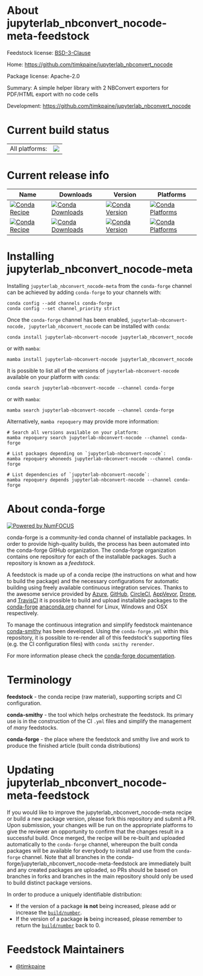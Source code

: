 About jupyterlab_nbconvert_nocode-meta-feedstock
================================================

Feedstock license: [BSD-3-Clause](https://github.com/conda-forge/jupyterlab_nbconvert_nocode-meta-feedstock/blob/main/LICENSE.txt)

Home: https://github.com/timkpaine/jupyterlab_nbconvert_nocode

Package license: Apache-2.0

Summary: A simple helper library with 2 NBConvert exporters for PDF/HTML export with no code cells

Development: https://github.com/timkpaine/jupyterlab_nbconvert_nocode

Current build status
====================


<table><tr><td>All platforms:</td>
    <td>
      <a href="https://dev.azure.com/conda-forge/feedstock-builds/_build/latest?definitionId=16336&branchName=main">
        <img src="https://dev.azure.com/conda-forge/feedstock-builds/_apis/build/status/jupyterlab_nbconvert_nocode-meta-feedstock?branchName=main">
      </a>
    </td>
  </tr>
</table>

Current release info
====================

| Name | Downloads | Version | Platforms |
| --- | --- | --- | --- |
| [![Conda Recipe](https://img.shields.io/badge/recipe-jupyterlab--nbconvert--nocode-green.svg)](https://anaconda.org/conda-forge/jupyterlab-nbconvert-nocode) | [![Conda Downloads](https://img.shields.io/conda/dn/conda-forge/jupyterlab-nbconvert-nocode.svg)](https://anaconda.org/conda-forge/jupyterlab-nbconvert-nocode) | [![Conda Version](https://img.shields.io/conda/vn/conda-forge/jupyterlab-nbconvert-nocode.svg)](https://anaconda.org/conda-forge/jupyterlab-nbconvert-nocode) | [![Conda Platforms](https://img.shields.io/conda/pn/conda-forge/jupyterlab-nbconvert-nocode.svg)](https://anaconda.org/conda-forge/jupyterlab-nbconvert-nocode) |
| [![Conda Recipe](https://img.shields.io/badge/recipe-jupyterlab_nbconvert_nocode-green.svg)](https://anaconda.org/conda-forge/jupyterlab_nbconvert_nocode) | [![Conda Downloads](https://img.shields.io/conda/dn/conda-forge/jupyterlab_nbconvert_nocode.svg)](https://anaconda.org/conda-forge/jupyterlab_nbconvert_nocode) | [![Conda Version](https://img.shields.io/conda/vn/conda-forge/jupyterlab_nbconvert_nocode.svg)](https://anaconda.org/conda-forge/jupyterlab_nbconvert_nocode) | [![Conda Platforms](https://img.shields.io/conda/pn/conda-forge/jupyterlab_nbconvert_nocode.svg)](https://anaconda.org/conda-forge/jupyterlab_nbconvert_nocode) |

Installing jupyterlab_nbconvert_nocode-meta
===========================================

Installing `jupyterlab_nbconvert_nocode-meta` from the `conda-forge` channel can be achieved by adding `conda-forge` to your channels with:

```
conda config --add channels conda-forge
conda config --set channel_priority strict
```

Once the `conda-forge` channel has been enabled, `jupyterlab-nbconvert-nocode, jupyterlab_nbconvert_nocode` can be installed with `conda`:

```
conda install jupyterlab-nbconvert-nocode jupyterlab_nbconvert_nocode
```

or with `mamba`:

```
mamba install jupyterlab-nbconvert-nocode jupyterlab_nbconvert_nocode
```

It is possible to list all of the versions of `jupyterlab-nbconvert-nocode` available on your platform with `conda`:

```
conda search jupyterlab-nbconvert-nocode --channel conda-forge
```

or with `mamba`:

```
mamba search jupyterlab-nbconvert-nocode --channel conda-forge
```

Alternatively, `mamba repoquery` may provide more information:

```
# Search all versions available on your platform:
mamba repoquery search jupyterlab-nbconvert-nocode --channel conda-forge

# List packages depending on `jupyterlab-nbconvert-nocode`:
mamba repoquery whoneeds jupyterlab-nbconvert-nocode --channel conda-forge

# List dependencies of `jupyterlab-nbconvert-nocode`:
mamba repoquery depends jupyterlab-nbconvert-nocode --channel conda-forge
```


About conda-forge
=================

[![Powered by
NumFOCUS](https://img.shields.io/badge/powered%20by-NumFOCUS-orange.svg?style=flat&colorA=E1523D&colorB=007D8A)](https://numfocus.org)

conda-forge is a community-led conda channel of installable packages.
In order to provide high-quality builds, the process has been automated into the
conda-forge GitHub organization. The conda-forge organization contains one repository
for each of the installable packages. Such a repository is known as a *feedstock*.

A feedstock is made up of a conda recipe (the instructions on what and how to build
the package) and the necessary configurations for automatic building using freely
available continuous integration services. Thanks to the awesome service provided by
[Azure](https://azure.microsoft.com/en-us/services/devops/), [GitHub](https://github.com/),
[CircleCI](https://circleci.com/), [AppVeyor](https://www.appveyor.com/),
[Drone](https://cloud.drone.io/welcome), and [TravisCI](https://travis-ci.com/)
it is possible to build and upload installable packages to the
[conda-forge](https://anaconda.org/conda-forge) [anaconda.org](https://anaconda.org/)
channel for Linux, Windows and OSX respectively.

To manage the continuous integration and simplify feedstock maintenance
[conda-smithy](https://github.com/conda-forge/conda-smithy) has been developed.
Using the ``conda-forge.yml`` within this repository, it is possible to re-render all of
this feedstock's supporting files (e.g. the CI configuration files) with ``conda smithy rerender``.

For more information please check the [conda-forge documentation](https://conda-forge.org/docs/).

Terminology
===========

**feedstock** - the conda recipe (raw material), supporting scripts and CI configuration.

**conda-smithy** - the tool which helps orchestrate the feedstock.
                   Its primary use is in the construction of the CI ``.yml`` files
                   and simplify the management of *many* feedstocks.

**conda-forge** - the place where the feedstock and smithy live and work to
                  produce the finished article (built conda distributions)


Updating jupyterlab_nbconvert_nocode-meta-feedstock
===================================================

If you would like to improve the jupyterlab_nbconvert_nocode-meta recipe or build a new
package version, please fork this repository and submit a PR. Upon submission,
your changes will be run on the appropriate platforms to give the reviewer an
opportunity to confirm that the changes result in a successful build. Once
merged, the recipe will be re-built and uploaded automatically to the
`conda-forge` channel, whereupon the built conda packages will be available for
everybody to install and use from the `conda-forge` channel.
Note that all branches in the conda-forge/jupyterlab_nbconvert_nocode-meta-feedstock are
immediately built and any created packages are uploaded, so PRs should be based
on branches in forks and branches in the main repository should only be used to
build distinct package versions.

In order to produce a uniquely identifiable distribution:
 * If the version of a package **is not** being increased, please add or increase
   the [``build/number``](https://docs.conda.io/projects/conda-build/en/latest/resources/define-metadata.html#build-number-and-string).
 * If the version of a package **is** being increased, please remember to return
   the [``build/number``](https://docs.conda.io/projects/conda-build/en/latest/resources/define-metadata.html#build-number-and-string)
   back to 0.

Feedstock Maintainers
=====================

* [@timkpaine](https://github.com/timkpaine/)

